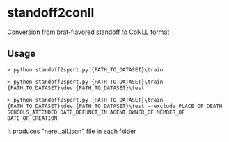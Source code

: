 # standoff2conll
Conversion from brat-flavored standoff to CoNLL format

## Usage
```
> python standoff2spert.py {PATH_TO_DATASET}\train
```

```
> python standoff2spert.py {PATH_TO_DATASET}\train {PATH_TO_DATASET}\dev {PATH_TO_DATASET}\test
```

```
> python standoff2spert.py {PATH_TO_DATASET}\train {PATH_TO_DATASET}\dev {PATH_TO_DATASET}\test --exclude PLACE_OF_DEATH SCHOOLS_ATTENDED DATE_DEFUNCT_IN AGENT OWNER_OF MEMBER_OF DATE_OF_CREATION
```

It produces "nerel_all.json" file in each folder
